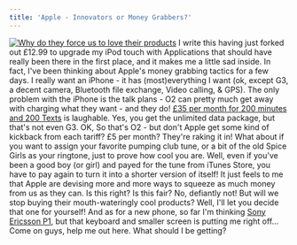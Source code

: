 ```yaml
---
title: 'Apple - Innovators or Money Grabbers?'
---
```

[![Why do they force us to love their products](http://farm3.static.flickr.com/2374/2202114102_f84c4d43c0_o.png)](http://www.flickr.com/photos/roobottom/2202114102/ "Why do they force us to love their products by roobottom, on Flickr") I write this having just forked out £12.99 to upgrade my iPod touch with Applications that should have really been there in the first place, and it makes me a little sad inside. In fact, I've been thinking about Apple's money grabbing tactics for a few days. I really want an iPhone - it has (most)everything I want (ok, except G3, a decent camera, Bluetooth file exchange, Video calling, & GPS). The only problem with the iPhone is the talk plans - O2 can pretty much get away with charging what they want - and they do! [£35 per month for 200 minutes and 200 Texts](http://shop.o2.co.uk/promo/iphonetariffs) is laughable. Yes, you get the unlimited data package, but that's not even G3. OK, So that's O2 - but don't Apple get some kind of kickback from each tariff? £5 per month? They're raking it in! What about if you want to assign your favorite pumping club tune, or a bit of the old Spice Girls as your ringtone, just to prove how cool you are. Well, even if you've been a good boy (or girl) and payed for the tune from iTunes Store, you have to pay again to turn it into a shorter version of itself! It just feels to me that Apple are devising more and more ways to squeeze as much money from us as they can. Is this right? Is this fair? No, defiantly not! But will we stop buying their mouth-wateringly cool products? Well, I'll let you decide that one for yourself! And as for a new phone, so far I'm thinking [Sony Ericsson P1](http://www.sonyericsson.com/cws/products/mobilephones/overview/p1i), but that keyboard and smaller screen is putting me right off... Come on guys, help me out here. What should I be getting?